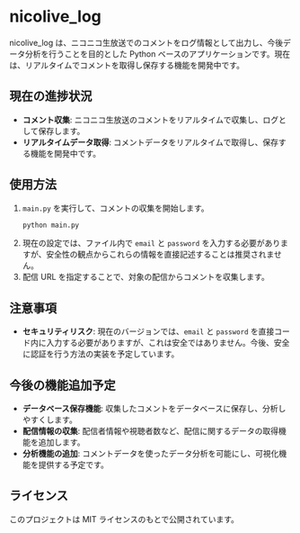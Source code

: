 # nicolive_log

nicolive_log は、ニコニコ生放送でのコメントをログ情報として出力し、今後データ分析を行うことを目的とした Python ベースのアプリケーションです。現在は、リアルタイムでコメントを取得し保存する機能を開発中です。

## 現在の進捗状況

-   **コメント収集**: ニコニコ生放送のコメントをリアルタイムで収集し、ログとして保存します。
-   **リアルタイムデータ取得**: コメントデータをリアルタイムで取得し、保存する機能を開発中です。

## 使用方法

1. `main.py` を実行して、コメントの収集を開始します。
    ```bash
    python main.py
    ```
2. 現在の設定では、ファイル内で `email` と `password` を入力する必要がありますが、安全性の観点からこれらの情報を直接記述することは推奨されません。
3. 配信 URL を指定することで、対象の配信からコメントを収集します。

## 注意事項

-   **セキュリティリスク**: 現在のバージョンでは、`email` と `password` を直接コード内に入力する必要がありますが、これは安全ではありません。今後、安全に認証を行う方法の実装を予定しています。

## 今後の機能追加予定

-   **データベース保存機能**: 収集したコメントをデータベースに保存し、分析しやすくします。
-   **配信情報の収集**: 配信者情報や視聴者数など、配信に関するデータの取得機能を追加します。
-   **分析機能の追加**: コメントデータを使ったデータ分析を可能にし、可視化機能を提供する予定です。

## ライセンス

このプロジェクトは MIT ライセンスのもとで公開されています。
